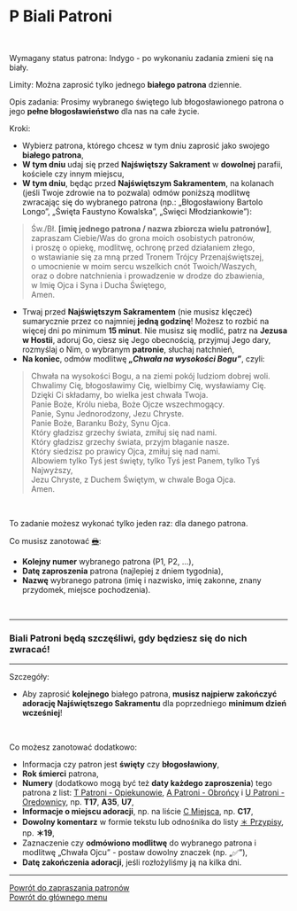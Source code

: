 # <span class="status status-list"><span class="status status-white">P</span> Biali Patroni</span>
<br />

<span class="status status-title">Wymagany status patrona:</span> <span class="status status-indigo">Indygo</span> - po wykonaniu zadania zmieni się na <span class="status status-white">biały</span>.
<br />

<span class="status status-title">Limity:</span> Można zaprosić tylko jednego **białego patrona** dziennie.
<br />

<span class="status status-title">Opis zadania:</span> Prosimy wybranego świętego lub błogosławionego patrona o jego **pełne błogosławieństwo** dla nas na całe życie.
<br />

<span class="status status-title">Kroki:</span>
- Wybierz patrona, którego chcesz w tym dniu zaprosić jako swojego **białego patrona**,
- **W tym dniu** udaj się przed **Najświętszy Sakrament** w **dowolnej** parafii, kościele czy innym miejscu,
- **W tym dniu**, będąc przed **Najświętszym Sakramentem**, na kolanach (jeśli Twoje zdrowie na to pozwala) odmów poniższą modlitwę zwracając się do wybranego patrona (np.: „Błogosławiony Bartolo Longo”, „Święta Faustyno Kowalska”, „Święci Młodziankowie”):
> Św./Bł. **[imię jednego patrona / nazwa zbiorcza wielu patronów]**,  
> zapraszam Ciebie/Was do grona moich osobistych patronów,  
> i proszę o opiekę, modlitwę, ochronę przed działaniem złego,  
> o wstawianie się za mną przed Tronem Trójcy Przenajświętszej,  
> o umocnienie w moim sercu wszelkich cnót Twoich/Waszych,  
> oraz o dobre natchnienia i prowadzenie w drodze do zbawienia,  
> w Imię Ojca i Syna i Ducha Świętego,  
> Amen.  
- Trwaj przed **Najświętszym Sakramentem** (nie musisz klęczeć) sumarycznie przez co najmniej **jedną godzinę**! Możesz to rozbić na więcej dni po minimum **15 minut**. Nie musisz się modlić, patrz na **Jezusa w Hostii**, adoruj Go, ciesz się Jego obecnością, przyjmuj Jego dary, rozmyślaj o Nim, o wybranym **patronie**, słuchaj natchnień,
- **Na koniec**, odmów modlitwę **_„Chwała na wysokości Bogu”_**, czyli:
> Chwała na wysokości Bogu, a na ziemi pokój ludziom dobrej woli.  
> Chwalimy Cię, błogosławimy Cię, wielbimy Cię, wysławiamy Cię.  
> Dzięki Ci składamy, bo wielka jest chwała Twoja.  
> Panie Boże, Królu nieba, Boże Ojcze wszechmogący.  
> Panie, Synu Jednorodzony, Jezu Chryste.  
> Panie Boże, Baranku Boży, Synu Ojca.  
> Który gładzisz grzechy świata, zmiłuj się nad nami.  
> Który gładzisz grzechy świata, przyjm błaganie nasze.  
> Który siedzisz po prawicy Ojca, zmiłuj się nad nami.  
> Albowiem tylko Tyś jest święty, tylko Tyś jest Panem, tylko Tyś Najwyższy,  
> Jezu Chryste, z Duchem Świętym, w chwale Boga Ojca.  
> Amen.

<br />

<span class="status status-title">To zadanie możesz wykonać tylko jeden raz:</span> dla danego patrona.
<br />

<span class="status status-title">Co musisz zanotować [🖶](wszystkie_materialy_do_pobrania.md#biali-patroni):</span>
- **Kolejny numer** wybranego patrona (P1, P2, ...),
- **Datę zaproszenia** patrona (najlepiej z dniem tygodnia),
- **Nazwę** wybranego patrona (imię i nazwisko, imię zakonne, znany przydomek, miejsce pochodzenia).
<br />

---
### <div class="colored centered">Biali Patroni będą szczęśliwi, gdy będziesz się do nich zwracać!</div>

---
<span class="status status-title">Szczegóły:</span>
- Aby zaprosić **kolejnego** białego patrona, **musisz najpierw zakończyć adorację Najświętszego Sakramentu** dla poprzedniego **minimum dzień wcześniej**!
<br />

<span class="status status-title">Co możesz zanotować dodatkowo:</span>
- Informacja czy patron jest **święty** czy **błogosławiony**,
- **Rok śmierci** patrona,
- **Numery** (dodatkowo mogą być też **daty każdego zaproszenia**) tego patrona z list: [<span class="status status-list"><span class="status status-yellow">T</span> Patroni - Opiekunowie</span>](patroni_opiekunowie.md), [<span class="status status-list"><span class="status status-blue">A</span> Patroni - Obrońcy</span>](patroni_obroncy.md) i [<span class="status status-list"><span class="status status-red">U</span> Patroni - Orędownicy</span>](patroni_oredownicy.md), np. **T17**, **A35**, **U7**,
- **Informacje o miejscu adoracji**, np. na liście [<span class="status status-list"><span class="status status-list">C</span> Miejsca</span>](miejsca.md), np. **C17**,
- **Dowolny komentarz** w formie tekstu lub odnośnika do listy [<span class="status status-list"><span class="status status-list">＊</span> Przypisy</span>](przypisy.md), np. **＊19**,
- Zaznaczenie czy **odmówiono modlitwę** do wybranego patrona i modlitwę „Chwała Ojcu” - postaw dowolny znaczek (np. „✅”),
- **Datę zakończenia adoracji**, jeśli rozłożyliśmy ją na kilka dni.

---
[Powrót do zapraszania patronów](jak_zapraszac_patronow.md)  
[Powrót do głównego menu](index.md)
